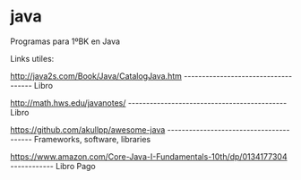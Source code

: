 # java
Programas para 1ºBK en Java


Links utiles:

http://java2s.com/Book/Java/CatalogJava.htm ------------------------------------ Libro

http://math.hws.edu/javanotes/      -------------------------------------------- Libro

https://github.com/akullpp/awesome-java ---------------------------------------- Frameworks, software, libraries

https://www.amazon.com/Core-Java-I-Fundamentals-10th/dp/0134177304  ------------ Libro Pago
